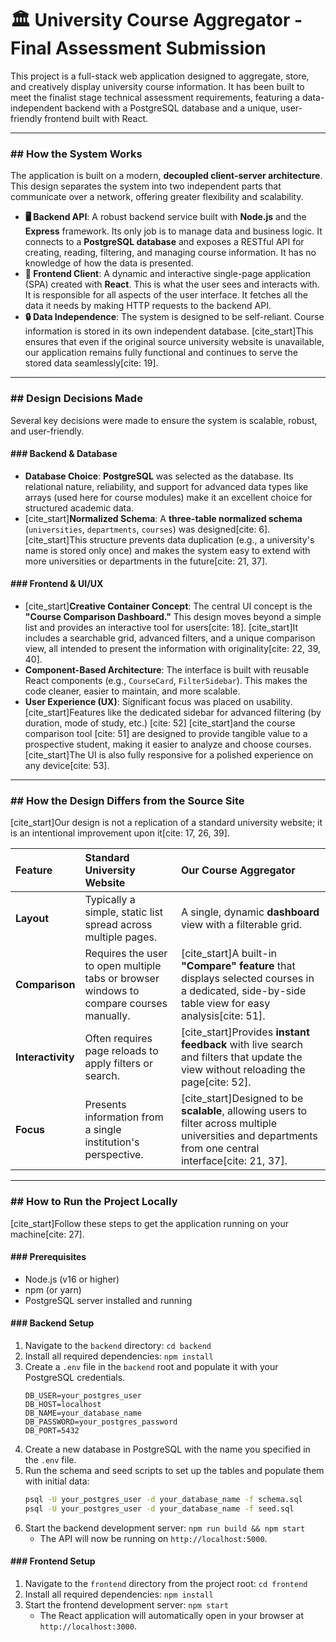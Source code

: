 # 🏛️ University Course Aggregator - Final Assessment Submission

This project is a full-stack web application designed to aggregate, store, and creatively display university course information. It has been built to meet the finalist stage technical assessment requirements, featuring a data-independent backend with a PostgreSQL database and a unique, user-friendly frontend built with React.

---

### ## How the System Works

The application is built on a modern, **decoupled client-server architecture**. This design separates the system into two independent parts that communicate over a network, offering greater flexibility and scalability.

- **🖥️ Backend API**: A robust backend service built with **Node.js** and the **Express** framework. Its only job is to manage data and business logic. It connects to a **PostgreSQL database** and exposes a RESTful API for creating, reading, filtering, and managing course information. It has no knowledge of how the data is presented.
- **🎨 Frontend Client**: A dynamic and interactive single-page application (SPA) created with **React**. This is what the user sees and interacts with. It is responsible for all aspects of the user interface. It fetches all the data it needs by making HTTP requests to the backend API.
- **🔒 Data Independence**: The system is designed to be self-reliant. Course information is stored in its own independent database. [cite_start]This ensures that even if the original source university website is unavailable, our application remains fully functional and continues to serve the stored data seamlessly[cite: 19].

---

### ## Design Decisions Made

Several key decisions were made to ensure the system is scalable, robust, and user-friendly.

#### ### Backend & Database

- **Database Choice**: **PostgreSQL** was selected as the database. Its relational nature, reliability, and support for advanced data types like arrays (used here for course modules) make it an excellent choice for structured academic data.
- [cite_start]**Normalized Schema**: A **three-table normalized schema** (`universities`, `departments`, `courses`) was designed[cite: 6]. [cite_start]This structure prevents data duplication (e.g., a university's name is stored only once) and makes the system easy to extend with more universities or departments in the future[cite: 21, 37].

#### ### Frontend & UI/UX

- [cite_start]**Creative Container Concept**: The central UI concept is the **"Course Comparison Dashboard."** This design moves beyond a simple list and provides an interactive tool for users[cite: 18]. [cite_start]It includes a searchable grid, advanced filters, and a unique comparison view, all intended to present the information with originality[cite: 22, 39, 40].
- **Component-Based Architecture**: The interface is built with reusable React components (e.g., `CourseCard`, `FilterSidebar`). This makes the code cleaner, easier to maintain, and more scalable.
- **User Experience (UX)**: Significant focus was placed on usability. [cite_start]Features like the dedicated sidebar for advanced filtering (by duration, mode of study, etc.) [cite: 52] [cite_start]and the course comparison tool [cite: 51] are designed to provide tangible value to a prospective student, making it easier to analyze and choose courses. [cite_start]The UI is also fully responsive for a polished experience on any device[cite: 53].

---

### ## How the Design Differs from the Source Site

[cite_start]Our design is not a replication of a standard university website; it is an intentional improvement upon it[cite: 17, 26, 39].

| Feature           | Standard University Website                                                             | Our Course Aggregator                                                                                                                                    |
| :---------------- | :-------------------------------------------------------------------------------------- | :------------------------------------------------------------------------------------------------------------------------------------------------------- |
| **Layout**        | Typically a simple, static list spread across multiple pages.                           | A single, dynamic **dashboard** view with a filterable grid.                                                                                             |
| **Comparison**    | Requires the user to open multiple tabs or browser windows to compare courses manually. | [cite_start]A built-in **"Compare" feature** that displays selected courses in a dedicated, side-by-side table view for easy analysis[cite: 51].         |
| **Interactivity** | Often requires page reloads to apply filters or search.                                 | [cite_start]Provides **instant feedback** with live search and filters that update the view without reloading the page[cite: 52].                        |
| **Focus**         | Presents information from a single institution's perspective.                           | [cite_start]Designed to be **scalable**, allowing users to filter across multiple universities and departments from one central interface[cite: 21, 37]. |

---

### ## How to Run the Project Locally

[cite_start]Follow these steps to get the application running on your machine[cite: 27].

#### ### Prerequisites

- Node.js (v16 or higher)
- npm (or yarn)
- PostgreSQL server installed and running

#### ### Backend Setup

1.  Navigate to the `backend` directory: `cd backend`
2.  Install all required dependencies: `npm install`
3.  Create a `.env` file in the `backend` root and populate it with your PostgreSQL credentials.
    ```
    DB_USER=your_postgres_user
    DB_HOST=localhost
    DB_NAME=your_database_name
    DB_PASSWORD=your_postgres_password
    DB_PORT=5432
    ```
4.  Create a new database in PostgreSQL with the name you specified in the `.env` file.
5.  Run the schema and seed scripts to set up the tables and populate them with initial data:
    ```bash
    psql -U your_postgres_user -d your_database_name -f schema.sql
    psql -U your_postgres_user -d your_database_name -f seed.sql
    ```
6.  Start the backend development server: `npm run build && npm start`
    - The API will now be running on `http://localhost:5000`.

#### ### Frontend Setup

1.  Navigate to the `frontend` directory from the project root: `cd frontend`
2.  Install all required dependencies: `npm install`
3.  Start the frontend development server: `npm start`
    - The React application will automatically open in your browser at `http://localhost:3000`.
